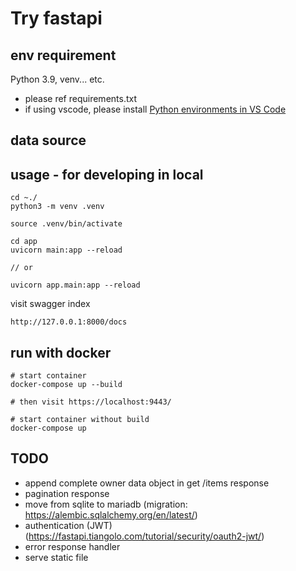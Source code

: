 # Try fastapi


## env requirement

Python 3.9, venv... etc.

- please ref requirements.txt
- if using vscode, please install [Python environments in VS Code](https://code.visualstudio.com/docs/python/environments)


## data source

<!--next phase: Please download [Airline dataset](https://www.kaggle.com/datasets/mohammadkaiftahir/airline-dataset)-->

## usage - for developing in local

```
cd ~./
python3 -m venv .venv
```

```
source .venv/bin/activate
```

```jsonc
cd app
uvicorn main:app --reload

// or 

uvicorn app.main:app --reload
```

visit swagger index

```
http://127.0.0.1:8000/docs
```



## run with docker

```
# start container
docker-compose up --build

# then visit https://localhost:9443/

# start container without build
docker-compose up
```

## TODO

* append complete owner data object in get /items response
* pagination response
* move from sqlite to mariadb (migration: https://alembic.sqlalchemy.org/en/latest/)
* authentication (JWT) (https://fastapi.tiangolo.com/tutorial/security/oauth2-jwt/)
* error response handler
* serve static file

